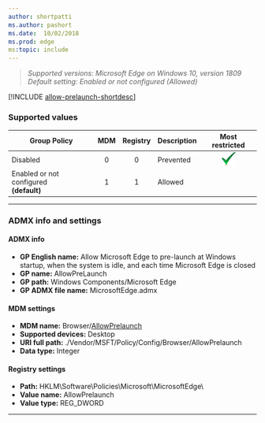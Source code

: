 ```yaml
---
author: shortpatti
ms.author: pashort
ms.date:  10/02/2018
ms.prod: edge
ms:topic: include
---
```


<!-- Allow Microsoft Edge to pre-launch at Windows startup, when the system is idle, and each time Microsoft Edge is closed -->

>*Supported versions: Microsoft Edge on Windows 10, version 1809*  
>*Default setting:  Enabled or not configured (Allowed)*

[!INCLUDE [allow-prelaunch-shortdesc](../shortdesc/allow-prelaunch-shortdesc.md)]

### Supported values

|Group Policy  |MDM |Registry |Description |Most restricted |
|---|:---:|:---:|---|:---:|
|Disabled |0 |0 |Prevented |![Most restrictive value](../images/check-gn.png) |
|Enabled or not configured<br>**(default)** |1 |1 |Allowed | |
---


### ADMX info and settings

#### ADMX info
- **GP English name:** Allow Microsoft Edge to pre-launch at Windows startup, when the system is idle, and each time Microsoft Edge is closed
- **GP name:** AllowPreLaunch
- **GP path:** Windows Components/Microsoft Edge
- **GP ADMX file name:** MicrosoftEdge.admx

#### MDM settings
- **MDM name:** Browser/[AllowPrelaunch](https://docs.microsoft.com/en-us/windows/client-management/mdm/policy-csp-browser#browser-allowprelaunch)
- **Supported devices:** Desktop
- **URI full path:** ./Vendor/MSFT/Policy/Config/Browser/AllowPrelaunch 
- **Data type:** Integer

#### Registry settings
- **Path:** HKLM\Software\Policies\Microsoft\MicrosoftEdge\ 
- **Value name:** AllowPrelaunch
- **Value type:** REG_DWORD

<hr>